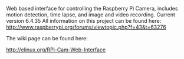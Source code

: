 Web based interface for controlling the Raspberry Pi Camera, includes motion detection, time lapse, and image and video recording.
Current version 6.4.35
All information on this project can be found here: http://www.raspberrypi.org/forums/viewtopic.php?f=43&t=63276

The wiki page can be found here:

http://elinux.org/RPi-Cam-Web-Interface
